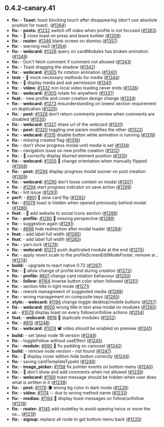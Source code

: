 ## 0.4.2-canary.41

* **fix:**  - **Toast:** toast blocking touch after disappearing (don't use absolute position for toast). ([#1364](https://github.com/AzzappApp/azzapp/pull/1364))
* **fix:**  - **posts:** [#1232](https://github.com/AzzappApp/azzapp/pull/1232) switch off video when profile is not focused ([#1363](https://github.com/AzzappApp/azzapp/pull/1363))
* **fix:**  - 🐛 close toast on press and leave builder ([#1359](https://github.com/AzzappApp/azzapp/pull/1359))
* **fix:**  - **router:** [#1346](https://github.com/AzzappApp/azzapp/pull/1346) blank screen on dismiss ([#1357](https://github.com/AzzappApp/azzapp/pull/1357))
* **fix:**  - warning rea3 ([#1354](https://github.com/AzzappApp/azzapp/pull/1354))
* **fix:**  - **webcard:** [#1326](https://github.com/AzzappApp/azzapp/pull/1326) query on cardModules has broken animation ([#1349](https://github.com/AzzappApp/azzapp/pull/1349))
* **fix:**  - Don't fetch comment if comment not allowed ([#1343](https://github.com/AzzappApp/azzapp/pull/1343))
* **fix:**  - Toast dragging the shadow ([#1342](https://github.com/AzzappApp/azzapp/pull/1342))
* **fix:**  - **webcard:** [#1305](https://github.com/AzzappApp/azzapp/pull/1305) fix rotation animation ([#1340](https://github.com/AzzappApp/azzapp/pull/1340))
* **test:**  - 💍 mock necessary methods for media ([#1344](https://github.com/AzzappApp/azzapp/pull/1344))
* **fix:**  - 🐛 display media and ask permission ([#1341](https://github.com/AzzappApp/azzapp/pull/1341))
* **fix:**  - **video:** [#1332](https://github.com/AzzappApp/azzapp/pull/1332) non local video loading never ends ([#1336](https://github.com/AzzappApp/azzapp/pull/1336))
* **fix:**  - **webcard:** [#1305](https://github.com/AzzappApp/azzapp/pull/1305) rotate for anywhere ([#1337](https://github.com/AzzappApp/azzapp/pull/1337))
* **feat:**  - new profile and cover creation design change ([#1334](https://github.com/AzzappApp/azzapp/pull/1334))
* **fix:**  - **webcard:** [#1273](https://github.com/AzzappApp/azzapp/pull/1273) misunderstanding on lowest section requirement on duplication ([#1329](https://github.com/AzzappApp/azzapp/pull/1329))
* **fix:**  - **post:** [#1328](https://github.com/AzzappApp/azzapp/pull/1328) don’t return comments preview when comments are disabled ([#1330](https://github.com/AzzappApp/azzapp/pull/1330))
* **fix:**  - **webcard:** [#1327](https://github.com/AzzappApp/azzapp/pull/1327) share url of the webcard ([#1331](https://github.com/AzzappApp/azzapp/pull/1331))
* **fix:**  - **post:** [#1320](https://github.com/AzzappApp/azzapp/pull/1320) toggling one param modifies the other ([#1322](https://github.com/AzzappApp/azzapp/pull/1322))
* **fix:**  - **webcard:** [#1315](https://github.com/AzzappApp/azzapp/pull/1315) disable button while animation is running ([#1319](https://github.com/AzzappApp/azzapp/pull/1319))
* **fix:**  - missing created flag ([#1316](https://github.com/AzzappApp/azzapp/pull/1316))
* **fix:**  - don’t show progress modal until media is set ([#1314](https://github.com/AzzappApp/azzapp/pull/1314))
* **fix:**  - navigation issue on new profile creation ([#1312](https://github.com/AzzappApp/azzapp/pull/1312))
* **fix:**  - 🐛 correctly display blurred element position ([#1310](https://github.com/AzzappApp/azzapp/pull/1310))
* **fix:**  - **webcard:** [#1305](https://github.com/AzzappApp/azzapp/pull/1305) 💃 change orientation when manually flipped ([#1308](https://github.com/AzzappApp/azzapp/pull/1308))
* **fix:**  - **post:** [#1294](https://github.com/AzzappApp/azzapp/pull/1294) display progress modal sooner on post creation ([#1309](https://github.com/AzzappApp/azzapp/pull/1309))
* **fix:**  - **webcard:** [#1290](https://github.com/AzzappApp/azzapp/pull/1290) don’t loose context on modal ([#1307](https://github.com/AzzappApp/azzapp/pull/1307))
* **fix:**  - [#1294](https://github.com/AzzappApp/azzapp/pull/1294) start progress indicator on save action ([#1299](https://github.com/AzzappApp/azzapp/pull/1299))
* **fix:**  - lint issue ([#1293](https://github.com/AzzappApp/azzapp/pull/1293))
* **perf:**  - [#801](https://github.com/AzzappApp/azzapp/pull/801) 🐌 slow card flip ([#1292](https://github.com/AzzappApp/azzapp/pull/1292))
* **fix:**  - [#1079](https://github.com/AzzappApp/azzapp/pull/1079) toast is hidden when opened previously behind modal ([#1286](https://github.com/AzzappApp/azzapp/pull/1286))
* **feat:**  - 🎸 add website to social icons section ([#1288](https://github.com/AzzappApp/azzapp/pull/1288))
* **fix:**  - **profile:** [#1280](https://github.com/AzzappApp/azzapp/pull/1280) 💅 missing perspective ([#1289](https://github.com/AzzappApp/azzapp/pull/1289))
* **fix:**  - suggestion again ([#1291](https://github.com/AzzappApp/azzapp/pull/1291))
* **fix:**  - [#898](https://github.com/AzzappApp/azzapp/pull/898) hide redirection after modal loader ([#1284](https://github.com/AzzappApp/azzapp/pull/1284))
* **feat:**  - add label full width ([#1285](https://github.com/AzzappApp/azzapp/pull/1285))
* **feat:**  - add label full width ([#1283](https://github.com/AzzappApp/azzapp/pull/1283))
* **fix:**  - yarn.lock ([#1276](https://github.com/AzzappApp/azzapp/pull/1276))
* **fix:**  - **webcard:** [#1273](https://github.com/AzzappApp/azzapp/pull/1273) push duplicated module at the end ([#1275](https://github.com/AzzappApp/azzapp/pull/1275))
* **fix:**  - apply revert scale to the profileScreenEditModeFooter, remove ar… ([#1274](https://github.com/AzzappApp/azzapp/pull/1274))
* **build:**  - upgrade to react native 0.72 ([#1267](https://github.com/AzzappApp/azzapp/pull/1267))
* **fix:**  - 🐛 allow change of profile kind during creation ([#1272](https://github.com/AzzappApp/azzapp/pull/1272))
* **fix:**  - **profile:** [#801](https://github.com/AzzappApp/azzapp/pull/801) change card rotation behaviour ([#1250](https://github.com/AzzappApp/azzapp/pull/1250))
* **fix:**  - **follow:** [#1164](https://github.com/AzzappApp/azzapp/pull/1164) inverse button color when followed ([#1251](https://github.com/AzzappApp/azzapp/pull/1251))
* **fix:**  - section title in light mode ([#1271](https://github.com/AzzappApp/azzapp/pull/1271))
* **fix:**  - rework managmeent of suggested media ([#1268](https://github.com/AzzappApp/azzapp/pull/1268))
* **fix:**  - wrong management on composite keys ([#1265](https://github.com/AzzappApp/azzapp/pull/1265))
* **style:**  - **webcard:** [#1194](https://github.com/AzzappApp/azzapp/pull/1194) change toggle desktop/mobile buttons ([#1257](https://github.com/AzzappApp/azzapp/pull/1257))
* **fix:**  - **webcard:** [#600](https://github.com/AzzappApp/azzapp/pull/600) wrong title in text area modal on modules ([#1260](https://github.com/AzzappApp/azzapp/pull/1260))
* **ui:**  - [#1079](https://github.com/AzzappApp/azzapp/pull/1079) display toast on every follow/unfollow actions ([#1254](https://github.com/AzzappApp/azzapp/pull/1254))
* **feat:**  - **webcard:** [#918](https://github.com/AzzappApp/azzapp/pull/918) 👯 duplicate modules ([#1252](https://github.com/AzzappApp/azzapp/pull/1252))
* **fix:**  - [#810](https://github.com/AzzappApp/azzapp/pull/810) ([#1248](https://github.com/AzzappApp/azzapp/pull/1248))
* **fix:**  - **webcard:** [#1074](https://github.com/AzzappApp/azzapp/pull/1074) 📽️ video should be enabled on preview ([#1241](https://github.com/AzzappApp/azzapp/pull/1241))
* **build:**  - set latest node 18 version ([#1249](https://github.com/AzzappApp/azzapp/pull/1249))
* **fix:**  - toggleFollow without useEffect ([#1245](https://github.com/AzzappApp/azzapp/pull/1245))
* **fix:**  - **module:** [#890](https://github.com/AzzappApp/azzapp/pull/890) 💅 fix padding on carousel ([#1242](https://github.com/AzzappApp/azzapp/pull/1242))
* **build:**  - remove node version - not found ([#1247](https://github.com/AzzappApp/azzapp/pull/1247))
* **fix:**  - 🐛 display cover edition hide button correctly ([#1244](https://github.com/AzzappApp/azzapp/pull/1244))
* **fix:**  - saving cardTemplateTypeId ([#1246](https://github.com/AzzappApp/azzapp/pull/1246))
* **fix:**  - **image_picker:** [#1158](https://github.com/AzzappApp/azzapp/pull/1158) fix pointer events on bottom menu ([#1240](https://github.com/AzzappApp/azzapp/pull/1240))
* **fix:**  - 🐛 don't show and add comments when not allowed ([#1239](https://github.com/AzzappApp/azzapp/pull/1239))
* **fix:**  - **webcard:** [#1169](https://github.com/AzzappApp/azzapp/pull/1169) toast message should be hidden when user does what is written in it ([#1238](https://github.com/AzzappApp/azzapp/pull/1238))
* **fix:**  - **post:** [#1179](https://github.com/AzzappApp/azzapp/pull/1179) 🌘 wrong bg color in dark mode ([#1228](https://github.com/AzzappApp/azzapp/pull/1228))
* **fix:**  - **video:** [#1174](https://github.com/AzzappApp/azzapp/pull/1174) 💥 due to wrong method name ([#1233](https://github.com/AzzappApp/azzapp/pull/1233))
* **fix:**  - **medias:** [#1164](https://github.com/AzzappApp/azzapp/pull/1164) 💅 display toast messages on follow/unfollow ([#1218](https://github.com/AzzappApp/azzapp/pull/1218))
* **fix:**  - **router:** [#1145](https://github.com/AzzappApp/azzapp/pull/1145) add routeKey to avoid opening twice or more the sa… ([#1219](https://github.com/AzzappApp/azzapp/pull/1219))
* **fix:**  - **signup:** replace all route to get bottom menu back ([#1220](https://github.com/AzzappApp/azzapp/pull/1220))